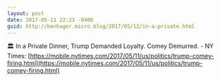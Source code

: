 ```yaml
---
layout: post
date: 2017-05-11 22:23 -0400
guid: http://benhager.micro.blog/2017/05/12/in-a-private.html
---
```

🏛 In a Private Dinner, Trump Demanded Loyalty. Comey Demurred. - NY Times: [https://mobile.nytimes.com/2017/05/11/us/politics/trump-comey-firing.html](https://mobile.nytimes.com/2017/05/11/us/politics/trump-comey-firing.html)
